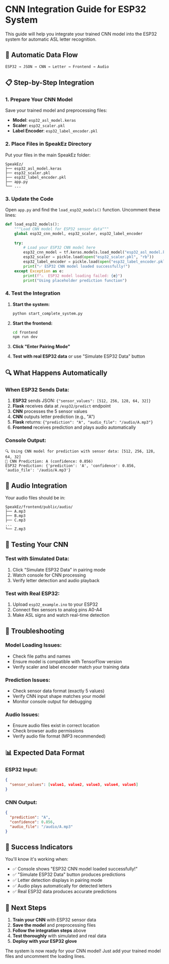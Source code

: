 # CNN Integration Guide for ESP32 System

This guide will help you integrate your trained CNN model into the ESP32 system for automatic ASL letter recognition.

## 🎯 **Automatic Data Flow**

```
ESP32 → JSON → CNN → Letter → Frontend → Audio
```

## 📋 **Step-by-Step Integration**

### 1. **Prepare Your CNN Model**

Save your trained model and preprocessing files:
- **Model**: `esp32_asl_model.keras`
- **Scaler**: `esp32_scaler.pkl`
- **Label Encoder**: `esp32_label_encoder.pkl`

### 2. **Place Files in SpeakEz Directory**

Put your files in the main SpeakEz folder:
```
SpeakEz/
├── esp32_asl_model.keras
├── esp32_scaler.pkl
├── esp32_label_encoder.pkl
├── app.py
└── ...
```

### 3. **Update the Code**

Open `app.py` and find the `load_esp32_models()` function. Uncomment these lines:

```python
def load_esp32_models():
    """Load CNN model for ESP32 sensor data"""
    global esp32_cnn_model, esp32_scaler, esp32_label_encoder
    
    try:
        # Load your ESP32 CNN model here
        esp32_cnn_model = tf.keras.models.load_model("esp32_asl_model.keras")
        esp32_scaler = pickle.load(open("esp32_scaler.pkl", "rb"))
        esp32_label_encoder = pickle.load(open("esp32_label_encoder.pkl", "rb"))
        print("✅ ESP32 CNN model loaded successfully!")
    except Exception as e:
        print(f"⚠️  ESP32 model loading failed: {e}")
        print("Using placeholder prediction function")
```

### 4. **Test the Integration**

1. **Start the system:**
   ```bash
   python start_complete_system.py
   ```

2. **Start the frontend:**
   ```bash
   cd frontend
   npm run dev
   ```

3. **Click "Enter Pairing Mode"**

4. **Test with real ESP32 data** or use "Simulate ESP32 Data" button

## 🔍 **What Happens Automatically**

### **When ESP32 Sends Data:**
1. **ESP32** sends JSON: `{"sensor_values": [512, 256, 128, 64, 32]}`
2. **Flask** receives data at `/esp32/predict` endpoint
3. **CNN** processes the 5 sensor values
4. **CNN** outputs letter prediction (e.g., "A")
5. **Flask** returns: `{"prediction": "A", "audio_file": "/audio/A.mp3"}`
6. **Frontend** receives prediction and plays audio automatically

### **Console Output:**
```
🔍 Using CNN model for prediction with sensor data: [512, 256, 128, 64, 32]
🎯 CNN Prediction: A (confidence: 0.856)
ESP32 Prediction: {'prediction': 'A', 'confidence': 0.856, 'audio_file': '/audio/A.mp3'}
```

## 🎵 **Audio Integration**

Your audio files should be in:
```
SpeakEz/frontend/public/audio/
├── A.mp3
├── B.mp3
├── C.mp3
...
└── Z.mp3
```

## 🧪 **Testing Your CNN**

### **Test with Simulated Data:**
1. Click "Simulate ESP32 Data" in pairing mode
2. Watch console for CNN processing
3. Verify letter detection and audio playback

### **Test with Real ESP32:**
1. Upload `esp32_example.ino` to your ESP32
2. Connect flex sensors to analog pins A0-A4
3. Make ASL signs and watch real-time detection

## 🔧 **Troubleshooting**

### **Model Loading Issues:**
- Check file paths and names
- Ensure model is compatible with TensorFlow version
- Verify scaler and label encoder match your training data

### **Prediction Issues:**
- Check sensor data format (exactly 5 values)
- Verify CNN input shape matches your model
- Monitor console output for debugging

### **Audio Issues:**
- Ensure audio files exist in correct location
- Check browser audio permissions
- Verify audio file format (MP3 recommended)

## 📊 **Expected Data Format**

### **ESP32 Input:**
```json
{
  "sensor_values": [value1, value2, value3, value4, value5]
}
```

### **CNN Output:**
```json
{
  "prediction": "A",
  "confidence": 0.856,
  "audio_file": "/audio/A.mp3"
}
```

## 🎉 **Success Indicators**

You'll know it's working when:
- ✅ Console shows "ESP32 CNN model loaded successfully!"
- ✅ "Simulate ESP32 Data" button produces predictions
- ✅ Letter detection displays in pairing mode
- ✅ Audio plays automatically for detected letters
- ✅ Real ESP32 data produces accurate predictions

## 🚀 **Next Steps**

1. **Train your CNN** with ESP32 sensor data
2. **Save the model** and preprocessing files
3. **Follow the integration steps** above
4. **Test thoroughly** with simulated and real data
5. **Deploy with your ESP32 glove**

The system is now ready for your CNN model! Just add your trained model files and uncomment the loading lines. 